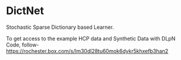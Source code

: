 # DictNet
Stochastic Sparse Dictionary based Learner.

To get access to the example HCP data and Synthetic Data with DLpN Code, follow-
https://rochester.box.com/s/lm30dl28tu60mok6dykr5khxefb3han2

